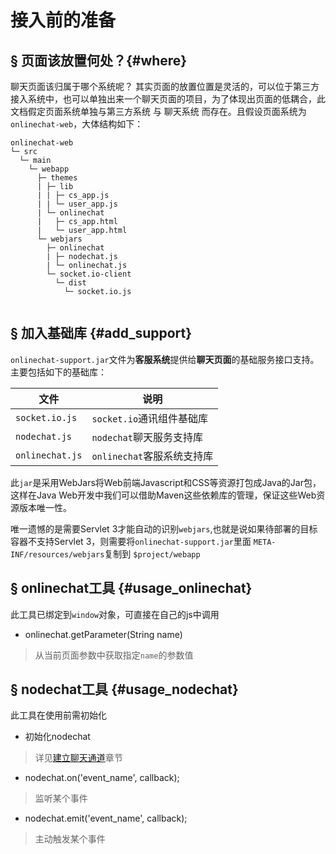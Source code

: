 # 接入前的准备

## § 页面该放置何处？{#where}
聊天页面该归属于哪个系统呢？
其实页面的放置位置是灵活的，可以位于第三方接入系统中，也可以单独出来一个聊天页面的项目，为了体现出页面的低耦合，此文档假定页面系统单独与第三方系统 与 聊天系统 而存在。且假设页面系统为 `onlinechat-web`，大体结构如下：

```
onlinechat-web
└─ src
  └─ main
    └─ webapp
      ├─ themes
      | ├─ lib
      | | ├─ cs_app.js
      | | └─ user_app.js
      | └─ onlinechat
      |   ├─ cs_app.html
      |   └─ user_app.html
      └─ webjars
        ├─ onlinechat
        | ├─ nodechat.js
        | └─ onlinechat.js
        └─ socket.io-client
          └─ dist
            └─ socket.io.js
      
```


## § 加入基础库 {#add_support}

`onlinechat-support.jar`文件为**客服系统**提供给**聊天页面**的基础服务接口支持。主要包括如下的基础库：

|     文件        |        说明              |
|     ---        |         ---             |
| `socket.io.js` | `socket.io`通讯组件基础库  |
| `nodechat.js`  | `nodechat`聊天服务支持库   |
| `onlinechat.js`| `onlinechat`客服系统支持库 |



此`jar`是采用WebJars将Web前端Javascript和CSS等资源打包成Java的Jar包，这样在Java Web开发中我们可以借助Maven这些依赖库的管理，保证这些Web资源版本唯一性。

唯一遗憾的是需要Servlet 3才能自动的识别`webjars`,也就是说如果待部署的目标容器不支持Servlet 3，则需要将`onlinechat-support.jar`里面 `META-INF/resources/webjars`复制到 `$project/webapp`


## § onlinechat工具 {#usage_onlinechat}
此工具已绑定到`window`对象，可直接在自己的js中调用

- onlinechat.getParameter(String name)
> 从当前页面参数中获取指定`name`的参数值


## § nodechat工具 {#usage_nodechat}
此工具在使用前需初始化
- 初始化nodechat
> 详见[建立聊天通道](/04_Part/01_Connect.md)章节

- nodechat.on('event_name', callback);
> 监听某个事件

- nodechat.emit('event_name', callback);
> 主动触发某个事件

